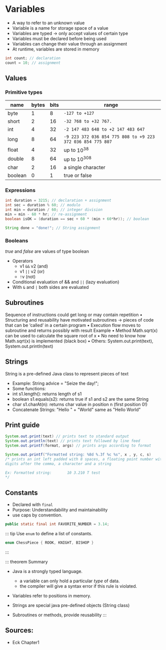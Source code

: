 # Variables

+ A way to refer to an unknown value
+ Variable is a name for
storage space of a value
+ Variables are typed → only accept values of certain type
+ Variables must be declared before being used
+ Variables can change their value through an assignment
+ At runtime, variables are stored in memory

```java
int count; // declaration
count = 10; // assignment
```

## Values

### Primitive types

| name | bytes | bits | range |
| ---- | ----- | ---- | ----- |
| byte |   1   |   8  | `-127 to +127` |
| short | 2    | 16   |  `-32 768 to +32 767.`     |
| int  |   4    |  32    | `-2 147 483 648 to +2 147 483 647`    |
| long | 8     | 64 | `-9 223 372 036 854 775 808 to +9 223 372 036 854 775 807` |
| float | 4 | 32 | up to $10^{38}$ |
| double | 8 | 64 | up to $10^{308}$ |
| char | 2 | 16 | a single character |
| boolean | 0  | 1 | true or false |


### Expressions

```java
int duration = 3215; // declaration + assignment
int sec = duration % 60; // modulo
int min = duration / 60; // integer division
min = min - 60 * hr; // re-assignment
boolean isOK = (duration == sec + 60 * (min + 60*hr)); // boolean

String done = "done!"; // String assignment
```

### Booleans

*true* and *false* are values of type boolean

+ Operators
    + v1 `&&` v2 (and)
    + v1 `||` v2 (or)
    + `!`v (not)
+ Conditional evaluation of && and `||` (lazy evaluation)
+ With `&` and `|` both sides are evaluated

## Subroutines

Sequence of instructions could get long or may contain repetition
• Structuring and reusability have motivated subroutines
→ pieces of code that can be ‘called’ in a certain program
• Execution flow moves to subroutine and returns possibly with result
Example
• Method Math.sqrt(x) can be used to calculate the square root of x
• No need to know how Math.sqrt(x) is implemented (black box)
• Others: System.out.print(text), System.out.println(text)

## Strings

String is a pre-defined Java class to represent pieces of text
+ Example: String advice = "Seize the day!";
+ Some functions:
+ int s1.length(): returns length of s1
+ boolean s1.equals(s2): returns true if s1 and s2 are the same String
+ char s1.charAt(n): returns char value in position n (first position 0!)
+ Concatenate Strings: "Hello " + "World" same as "Hello World" 

## Print guide

```java
System.out.print(text) // prints text to standard output
System.out.println(text) // prints text followed by line feed
System.out.printf(format, args) // prints args according to format

System.out.printf("Formatted string: %8d %.3f %c %s", x , y, c, s)
/* prints an int left padded with 8 spaces, a floating point number with 3 
digits after the comma, a character and a string

Ex: Formatted string:       10 3.210 T test
*/
```

## Constants

+ Declared with `final`
+ Purpose: Understandability
and maintainability
+ use caps by convention.

```java
public static final int FAVORITE_NUMBER = 3.14;
```

::: tip
Use `enum` to define a list of constants.

```java
enum ChessPiece { ROOK, KNIGHT, BISHOP }
```
:::

::: theorem Summary
+ Java is a strongly typed language.
    + a variable can only hold a particular *type* of data.
    + the compiler will give a syntax error if this rule is violated.

+ Variables refer to positions in memory.

+ Strings are special java pre-defined objects (String class)

+ Subroutines or methods, provide reusability
:::

## Sources:
+ Eck Chapter1